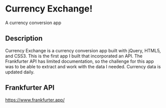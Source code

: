 # Currency Exchange!

A currency conversion app

## Description

Currency Exchange is a currency conversion app built with jQuery, HTML5, and CSS3. This is the first app I built that incorporated an API. The Frankfurter API has limited documentation, so the challenge for this app was to be able to extract and work with the data I needed. Currency data is updated daily.

## Frankfurter API
https://www.frankfurter.app/

